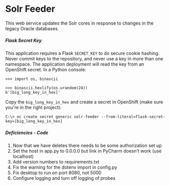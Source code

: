 # Solr Feeder

This web service updates the Solr cores in response to changes in the legacy Oracle databases.

##### Flask Secret Key

This application requires a Flask `SECRET_KEY` to do secure cookie hashing. Never commit keys to the repository, and
never use a key in more than one namespace. The application deployment will read the key from an OpenShift secret. In a
Python console:

```
>>> import os, binascii

>>> binascii.hexlify(os.urandom(24))
b'[big_long_key_in_hex]'
```

Copy the `big_long_key_in_hex` and create a secret in OpenShift (make sure you're in the right project):

```
C:\> oc create secret generic solr-feeder --from-literal=flask-secret-key=[big_long_key_in_hex]
```

##### Deficiencies - Code

1. Now that we have deletes there needs to be some authorization set up
1. Set the host in app.py to 0.0.0.0 but link in PyCharm doesn't work (use localhost)
1. Add version numbers to requirements.txt
1. Fix the warning for the dotenv import in config.py
1. Fix desktop to run on port 8080, not 5000
1. Configure logging and turn off logging of probes
